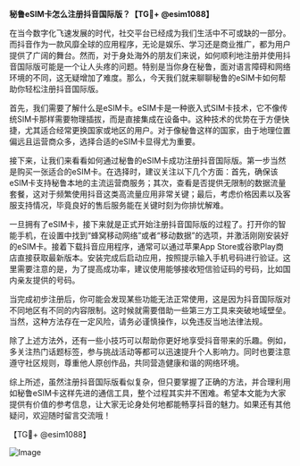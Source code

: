 **秘鲁eSIM卡怎么注册抖音国际版？【TG💪+ @esim1088】**

在当今数字化飞速发展的时代，社交平台已经成为我们生活中不可或缺的一部分。而抖音作为一款风靡全球的应用程序，无论是娱乐、学习还是商业推广，都为用户提供了广阔的舞台。然而，对于身处海外的朋友们来说，如何顺利地注册并使用抖音国际版可能是一个让人头疼的问题。特别是当你身在秘鲁，面对语言障碍和网络环境的不同，这无疑增加了难度。那么，今天我们就来聊聊秘鲁的eSIM卡如何帮助你轻松注册抖音国际版。

首先，我们需要了解什么是eSIM卡。eSIM卡是一种嵌入式SIM卡技术，它不像传统SIM卡那样需要物理插拔，而是直接集成在设备中。这种技术的优势在于方便快捷，尤其适合经常更换国家或地区的用户。对于像秘鲁这样的国家，由于地理位置偏远且运营商众多，选择合适的eSIM卡显得尤为重要。

接下来，让我们来看看如何通过秘鲁的eSIM卡成功注册抖音国际版。第一步当然是购买一张适合的eSIM卡。在选择时，建议关注以下几个方面：首先，确保该eSIM卡支持秘鲁本地的主流运营商服务；其次，查看是否提供无限制的数据流量套餐，这对于频繁使用抖音这类高流量应用非常关键；最后，考虑价格因素以及客服支持情况，毕竟良好的售后服务能在关键时刻为你排忧解难。

一旦拥有了eSIM卡，接下来就是正式开始注册抖音国际版的过程了。打开你的智能手机，在设置中找到“蜂窝移动网络”或者“移动数据”的选项，并激活刚刚安装好的eSIM卡。接着下载抖音应用程序，通常可以通过苹果App Store或谷歌Play商店直接获取最新版本。安装完成后启动应用，按照提示输入手机号码进行验证。这里需要注意的是，为了提高成功率，建议使用能够接收短信验证码的号码，比如国内亲友提供的号码。

当完成初步注册后，你可能会发现某些功能无法正常使用，这是因为抖音国际版对不同地区有不同的内容限制。这时候就需要借助一些第三方工具来突破地域壁垒。当然，这种方法存在一定风险，请务必谨慎操作，以免违反当地法律法规。

除了上述方法外，还有一些小技巧可以帮助你更好地享受抖音带来的乐趣。例如，多关注热门话题标签，参与挑战活动等都可以迅速提升个人影响力。同时也要注意遵守社区规则，尊重他人原创作品，共同营造健康和谐的网络环境。

综上所述，虽然注册抖音国际版看似复杂，但只要掌握了正确的方法，并合理利用如秘鲁eSIM卡这样先进的通信工具，整个过程其实并不困难。希望本文能为大家提供有价值的参考信息，让大家无论身处何地都能畅享抖音的魅力。如果还有其他疑问，欢迎随时留言交流哦！

【TG💪+ @esim1088】  

![Image](https://i.postimg.cc/4NQfJmqS/Snipaste-2025-05-13-00-14-12.png)